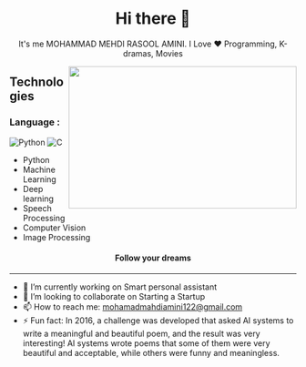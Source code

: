 <h1 align="center"> Hi there 👋 </h1>
<p align="center"> It's me MOHAMMAD MEHDI RASOOL AMINI. I Love ❤️ Programming, K-dramas, Movies</p>
<img align="right" src="https://sobhan.institute/wp-content/uploads/2022/10/14123444.jpg" height="250" width="400">

## **Technologies**
### Language :

![Python](https://img.shields.io/badge/-python-%23F7DF1C?style=for-the-badge&logo=python&logoColor=000000&labelColor=%23F7DF1C&color=%23FFCE5A)
![C](https://img.shields.io/badge/-c-%23E44D27?style=for-the-badge&logo=c&logoColor=ffffff)







- Python
- Machine Learning
- Deep learning
- Speech Processing
- Computer Vision
- Image Processing
 
<h4 align="center">Follow your dreams</h4>

***

- 🔭 I’m currently working on Smart personal assistant                     
- 👯 I’m looking to collaborate on Starting a Startup         
- 📫 How to reach me: mohamadmahdiamini122@gmail.com     
- ⚡ Fun fact: In 2016, a challenge was developed that asked AI systems to write a meaningful and beautiful poem, and the result was very interesting! AI systems wrote poems that some of them were very beautiful and acceptable, while others were funny and meaningless.</p>


